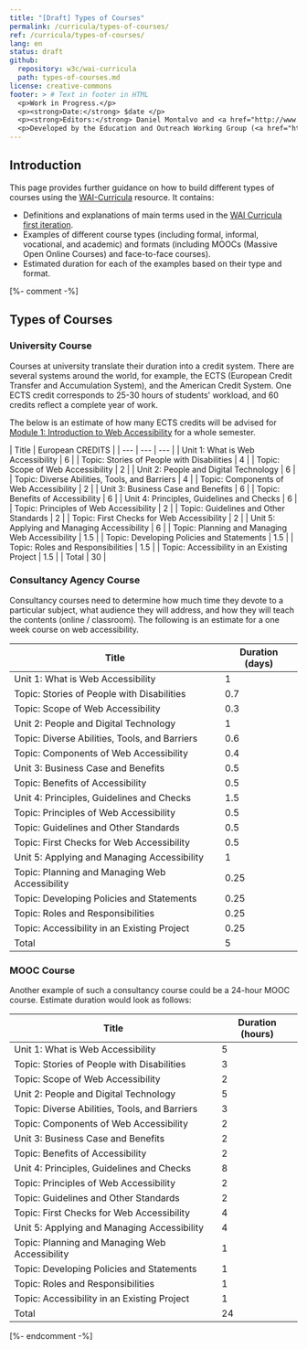 ```yaml
---
title: "[Draft] Types of Courses"
permalink: /curricula/types-of-courses/
ref: /curricula/types-of-courses/
lang: en
status: draft
github:
  repository: w3c/wai-curricula
  path: types-of-courses.md
license: creative-commons
footer: > # Text in footer in HTML
  <p>Work in Progress.</p>
  <p><strong>Date:</strong> $date </p>
  <p><strong>Editors:</strong> Daniel Montalvo and <a href="http://www.w3.org/People/shadi/">Shadi Abou-Zahra</a>. Contributors: <a href="https://www.w3.org/WAI/EO/EOWG-members">EOWG Participants</a></p>
  <p>Developed by the Education and Outreach Working Group (<a href="http://www.w3.org/WAI/EO/">EOWG</a>). Developed with support from the <a href="https://www.w3.org/WAI/about/projects/wai-guide/">WAI-Guide Project</a> funded by the European Commission (EC) under the Horizon 2020 program (Grant Agreement 822245).</p>
---
```


## Introduction

This page provides further guidance on how to build different types of courses using the [WAI-Curricula](https;//www.w3.org/WAI/curricula/) resource. It contains:

* Definitions and explanations of main terms used in the [WAI Curricula first iteration](https://www.w3.org/WAI/curricula/).
* Examples of different course types (including formal, informal, vocational, and academic) and formats (including MOOCs (Massive Open Online Courses) and face-to-face courses).
* Estimated duration for each of the examples based on their type and format.

[%- comment -%]

## Types of Courses

### University Course

Courses at university translate their duration into a credit system. There are several systems around the world, for example, the ECTS (European Credit Transfer and Accumulation System), and the American Credit System. One ECTS credit corresponds to 25-30 hours of students' workload, and 60 credits reflect a complete year of work.

The below is an estimate of how many ECTS credits will be advised for [Module 1: Introduction to Web Accessibility](/curricula/introduction-to-web-accessibility/) for a whole semester.

| Title | European CREDITS |
| --- | --- | --- |
| Unit 1: What is Web Accessibility | 6 |
| Topic: Stories of People with Disabilities | 4 |
| Topic: Scope of Web Accessibility | 2 |
| Unit 2: People and Digital Technology | 6 |
| Topic: Diverse Abilities, Tools, and Barriers | 4 |
| Topic: Components of Web Accessibility | 2 |
| Unit 3: Business Case and Benefits | 6 |
| Topic: Benefits of Accessibility | 6 |
| Unit 4: Principles, Guidelines and Checks | 6 |
| Topic: Principles of Web Accessibility | 2 |
| Topic: Guidelines and Other Standards | 2 |
| Topic: First Checks for Web Accessibility | 2 |
| Unit 5: Applying and Managing Accessibility | 6 |
| Topic: Planning and Managing Web Accessibility | 1.5 |
| Topic: Developing Policies and Statements | 1.5 |
| Topic: Roles and Responsibilities | 1.5 |
| Topic: Accessibility in an Existing Project | 1.5 |
| Total | 30 |

### Consultancy Agency Course

Consultancy courses need to determine how much time they devote to a particular subject, what audience they will address, and how they will teach the contents (online / classroom). The following is an estimate for a one week course on web accessibility.

| Title | Duration (days) |
| --- | --- |
| Unit 1: What is Web Accessibility | 1 |
| Topic: Stories of People with Disabilities | 0.7 |
| Topic: Scope of Web Accessibility | 0.3 |
| Unit 2: People and Digital Technology | 1 |
| Topic: Diverse Abilities, Tools, and Barriers | 0.6 |
| Topic: Components of Web Accessibility | 0.4 |
| Unit 3: Business Case and Benefits | 0.5 |
| Topic: Benefits of Accessibility | 0.5 |
| Unit 4: Principles, Guidelines and Checks | 1.5 |
| Topic: Principles of Web Accessibility | 0.5 |
| Topic: Guidelines and Other Standards | 0.5 |
| Topic: First Checks for Web Accessibility | 0.5 |
| Unit 5: Applying and Managing Accessibility | 1 |
| Topic: Planning and Managing Web Accessibility | 0.25 |
| Topic: Developing Policies and Statements | 0.25 |
| Topic: Roles and Responsibilities | 0.25 |
| Topic: Accessibility in an Existing Project | 0.25 |
| Total | 5 |

### MOOC Course

Another example of such a consultancy course could be a 24-hour MOOC course. Estimate duration would look as follows:

| Title | Duration (hours) |
| --- | --- |
| Unit 1: What is Web Accessibility | 5 |
| Topic: Stories of People with Disabilities | 3 |
| Topic: Scope of Web Accessibility | 2 |
| Unit 2: People and Digital Technology | 5 |
| Topic: Diverse Abilities, Tools, and Barriers | 3 |
| Topic: Components of Web Accessibility | 2 |
| Unit 3: Business Case and Benefits | 2 |
| Topic: Benefits of Accessibility | 2 |
| Unit 4: Principles, Guidelines and Checks | 8 |
| Topic: Principles of Web Accessibility | 2 |
| Topic: Guidelines and Other Standards | 2 |
| Topic: First Checks for Web Accessibility | 4 |
| Unit 5: Applying and Managing Accessibility | 4 |
| Topic: Planning and Managing Web Accessibility | 1 |
| Topic: Developing Policies and Statements | 1 |
| Topic: Roles and Responsibilities | 1 |
| Topic: Accessibility in an Existing Project | 1 |
| Total | 24 |
[%- endcomment -%]